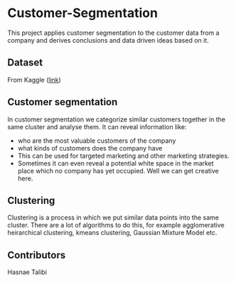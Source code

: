 # Customer-Segmentation
This project applies customer segmentation to the customer data from a company and derives conclusions and data driven ideas based on it.

## Dataset
From Kaggle (<a href='https://www.kaggle.com/vjchoudhary7/customer-segmentation-tutorial-in-python'>link</a>) 

## Customer segmentation
In customer segmentation we categorize similar customers together in the same cluster and analyse them. It can reveal information like:

- who are the most valuable customers of the company
- what kinds of customers does the company have
- This can be used for targeted marketing and other marketing strategies.
- Sometimes it can even reveal a potential white space in the market place which no company has yet occupied. Well we can get creative here.

## Clustering
Clustering is a process in which we put similar data points into the same cluster. There are a lot of algorithms to do this, for example agglomerative heirarchical clustering, kmeans clustering, Gaussian Mixture Model etc.

## Contributors
Hasnae Talibi
